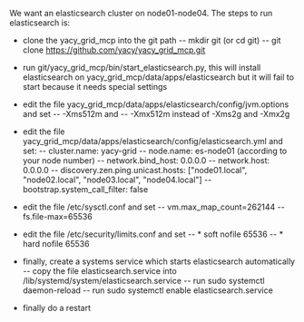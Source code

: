 We want an elasticsearch cluster on node01-node04. The steps to run elasticsearch is:

- clone the yacy_grid_mcp into the git path
-- mkdir git (or cd git)
-- git clone https://github.com/yacy/yacy_grid_mcp.git

- run git/yacy_grid_mcp/bin/start_elasticsearch.py, this will install elasticsearch on yacy_grid_mcp/data/apps/elasticsearch but it will fail to start because it needs special settings

- edit the file yacy_grid_mcp/data/apps/elasticsearch/config/jvm.options and set
-- -Xms512m and
-- -Xmx512m
instead of -Xms2g and -Xmx2g

- edit the file yacy_grid_mcp/data/apps/elasticsearch/config/elasticsearch.yml and set:
-- cluster.name: yacy-grid
-- node.name: es-node01 (according to your node number)
-- network.bind_host: 0.0.0.0
-- network.host: 0.0.0.0
-- discovery.zen.ping.unicast.hosts: ["node01.local", "node02.local", "node03.local", "node04.local"]
-- bootstrap.system_call_filter: false

- edit the file /etc/sysctl.conf and set
-- vm.max_map_count=262144
-- fs.file-max=65536

- edit the file /etc/security/limits.conf and set
-- * soft nofile 65536
-- * hard nofile 65536

- finally, create a systems service which starts elasticsearch automatically
-- copy the file elasticsearch.service into /lib/systemd/system/elasticsearch.service
-- run sudo systemctl daemon-reload
-- run sudo systemctl enable elasticsearch.service

- finally do a restart
